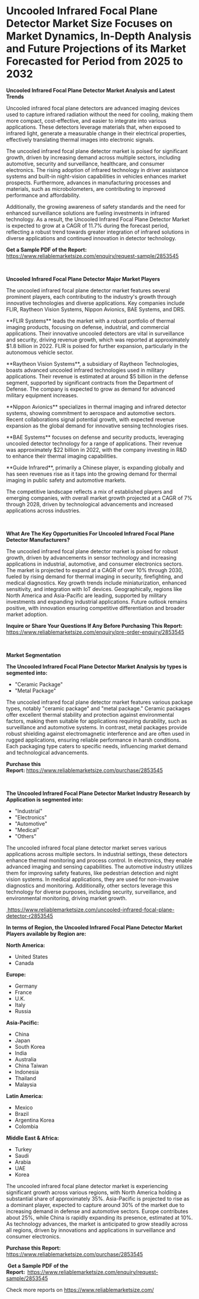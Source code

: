 <p><h1>Uncooled Infrared Focal Plane Detector Market Size Focuses on Market Dynamics, In-Depth Analysis and Future Projections of its Market Forecasted for Period from 2025 to 2032</h1></p><p><strong>Uncooled Infrared Focal Plane Detector Market Analysis and Latest Trends</strong></p>
<p><p>Uncooled infrared focal plane detectors are advanced imaging devices used to capture infrared radiation without the need for cooling, making them more compact, cost-effective, and easier to integrate into various applications. These detectors leverage materials that, when exposed to infrared light, generate a measurable change in their electrical properties, effectively translating thermal images into electronic signals.</p><p>The uncooled infrared focal plane detector market is poised for significant growth, driven by increasing demand across multiple sectors, including automotive, security and surveillance, healthcare, and consumer electronics. The rising adoption of infrared technology in driver assistance systems and built-in night-vision capabilities in vehicles enhances market prospects. Furthermore, advances in manufacturing processes and materials, such as microbolometers, are contributing to improved performance and affordability.</p><p>Additionally, the growing awareness of safety standards and the need for enhanced surveillance solutions are fueling investments in infrared technology. As a result, the Uncooled Infrared Focal Plane Detector Market is expected to grow at a CAGR of 11.7% during the forecast period, reflecting a robust trend towards greater integration of infrared solutions in diverse applications and continued innovation in detector technology.</p></p>
<p><strong>Get a Sample PDF of the Report:&nbsp;</strong> <a href="https://www.reliablemarketsize.com/enquiry/request-sample/2853545?utm_campaign=2457&utm_medium=2&utm_source=Github&utm_content=ia&utm_term=12032025&utm_id=uncooled-infrared-focal-plane-detector">https://www.reliablemarketsize.com/enquiry/request-sample/2853545</a></p>
<p>&nbsp;</p>
<p><strong>Uncooled Infrared Focal Plane Detector Major Market Players</strong></p>
<p><p>The uncooled infrared focal plane detector market features several prominent players, each contributing to the industry's growth through innovative technologies and diverse applications. Key companies include FLIR, Raytheon Vision Systems, Nippon Avionics, BAE Systems, and DRS.</p><p>**FLIR Systems** leads the market with a robust portfolio of thermal imaging products, focusing on defense, industrial, and commercial applications. Their innovative uncooled detectors are vital in surveillance and security, driving revenue growth, which was reported at approximately $1.8 billion in 2022. FLIR is poised for further expansion, particularly in the autonomous vehicle sector.</p><p>**Raytheon Vision Systems**, a subsidiary of Raytheon Technologies, boasts advanced uncooled infrared technologies used in military applications. Their revenue is estimated at around $5 billion in the defense segment, supported by significant contracts from the Department of Defense. The company is expected to grow as demand for advanced military equipment increases.</p><p>**Nippon Avionics** specializes in thermal imaging and infrared detector systems, showing commitment to aerospace and automotive sectors. Recent collaborations signal potential growth, with expected revenue expansion as the global demand for innovative sensing technologies rises.</p><p>**BAE Systems** focuses on defense and security products, leveraging uncooled detector technology for a range of applications. Their revenue was approximately $22 billion in 2022, with the company investing in R&D to enhance their thermal imaging capabilities.</p><p>**Guide Infrared**, primarily a Chinese player, is expanding globally and has seen revenues rise as it taps into the growing demand for thermal imaging in public safety and automotive markets.</p><p>The competitive landscape reflects a mix of established players and emerging companies, with overall market growth projected at a CAGR of 7% through 2028, driven by technological advancements and increased applications across industries.</p></p>
<p>&nbsp;</p>
<p><strong>What Are The Key Opportunities For Uncooled Infrared Focal Plane Detector Manufacturers?</strong></p>
<p><p>The uncooled infrared focal plane detector market is poised for robust growth, driven by advancements in sensor technology and increasing applications in industrial, automotive, and consumer electronics sectors. The market is projected to expand at a CAGR of over 10% through 2030, fueled by rising demand for thermal imaging in security, firefighting, and medical diagnostics. Key growth trends include miniaturization, enhanced sensitivity, and integration with IoT devices. Geographically, regions like North America and Asia-Pacific are leading, supported by military investments and expanding industrial applications. Future outlook remains positive, with innovation ensuring competitive differentiation and broader market adoption.</p></p>
<p><strong>Inquire or Share Your Questions If Any Before Purchasing This Report:</strong> <a href="https://www.reliablemarketsize.com/enquiry/pre-order-enquiry/2853545?utm_campaign=2457&utm_medium=2&utm_source=Github&utm_content=ia&utm_term=12032025&utm_id=uncooled-infrared-focal-plane-detector">https://www.reliablemarketsize.com/enquiry/pre-order-enquiry/2853545</a></p>
<p>&nbsp;</p>
<p><strong>Market Segmentation</strong></p>
<p><strong>The Uncooled Infrared Focal Plane Detector Market Analysis by types is segmented into:</strong></p>
<p><ul><li>"Ceramic Package"</li><li>"Metal Package"</li></ul></p>
<p><p>The uncooled infrared focal plane detector market features various package types, notably "ceramic package" and "metal package." Ceramic packages offer excellent thermal stability and protection against environmental factors, making them suitable for applications requiring durability, such as surveillance and automotive systems. In contrast, metal packages provide robust shielding against electromagnetic interference and are often used in rugged applications, ensuring reliable performance in harsh conditions. Each packaging type caters to specific needs, influencing market demand and technological advancements.</p></p>
<p><strong>Purchase this Report:&nbsp;</strong><a href="https://www.reliablemarketsize.com/purchase/2853545?utm_campaign=2457&utm_medium=2&utm_source=Github&utm_content=ia&utm_term=12032025&utm_id=uncooled-infrared-focal-plane-detector">https://www.reliablemarketsize.com/purchase/2853545</a></p>
<p>&nbsp;</p>
<p><strong>The Uncooled Infrared Focal Plane Detector Market Industry Research by Application is segmented into:</strong></p>
<p><ul><li>"Industrial"</li><li>"Electronics"</li><li>"Automotive"</li><li>"Medical"</li><li>"Others"</li></ul></p>
<p><p>The uncooled infrared focal plane detector market serves various applications across multiple sectors. In industrial settings, these detectors enhance thermal monitoring and process control. In electronics, they enable advanced imaging and sensing capabilities. The automotive industry utilizes them for improving safety features, like pedestrian detection and night vision systems. In medical applications, they are used for non-invasive diagnostics and monitoring. Additionally, other sectors leverage this technology for diverse purposes, including security, surveillance, and environmental monitoring, driving market growth.</p></p>
<p><a href="https://www.reliablemarketsize.com/uncooled-infrared-focal-plane-detector-r2853545?utm_campaign=2457&utm_medium=2&utm_source=Github&utm_content=ia&utm_term=12032025&utm_id=uncooled-infrared-focal-plane-detector">&nbsp;https://www.reliablemarketsize.com/uncooled-infrared-focal-plane-detector-r2853545</a></p>
<p><strong>In terms of Region, the Uncooled Infrared Focal Plane Detector Market Players available by Region are:</strong></p>
<p>
    <p> <strong> North America: </strong>
        <ul>
            <li>United States</li>
            <li>Canada</li>
        </ul>
        </p> 
    <p> <strong> Europe: </strong>
        <ul>
            <li>Germany</li>
            <li>France</li>
            <li>U.K.</li>
            <li>Italy</li>
            <li>Russia</li>
        </ul>
        </p> 
    <p> <strong> Asia-Pacific: </strong>
        <ul>
            <li>China</li>
            <li>Japan</li>
            <li>South Korea</li>
            <li>India</li>
            <li>Australia</li>
            <li>China Taiwan</li>
            <li>Indonesia</li>
            <li>Thailand</li>
            <li>Malaysia</li>
        </ul>
        </p> 
    <p> <strong> Latin America: </strong>
        <ul>
            <li>Mexico</li>
            <li>Brazil</li>
            <li>Argentina Korea</li>
            <li>Colombia</li>
        </ul>
        </p> 
    <p> <strong> Middle East & Africa: </strong>
        <ul>
            <li>Turkey</li>
            <li>Saudi</li>
            <li>Arabia</li>
            <li>UAE</li>
            <li>Korea</li>
        </ul>
    </p>
    </p>
<p><p>The uncooled infrared focal plane detector market is experiencing significant growth across various regions, with North America holding a substantial share of approximately 35%. Asia-Pacific is projected to rise as a dominant player, expected to capture around 30% of the market due to increasing demand in defense and automotive sectors. Europe contributes about 25%, while China is rapidly expanding its presence, estimated at 10%. As technology advances, the market is anticipated to grow steadily across all regions, driven by innovations and applications in surveillance and consumer electronics.</p></p>
<p><strong>Purchase this Report: </strong><a href="https://www.reliablemarketsize.com/purchase/2853545?utm_campaign=2457&utm_medium=2&utm_source=Github&utm_content=ia&utm_term=12032025&utm_id=uncooled-infrared-focal-plane-detector">https://www.reliablemarketsize.com/purchase/2853545</a></p>
<p>&nbsp;<strong>Get a Sample PDF of the Report:&nbsp;&nbsp;</strong><a href="https://www.reliablemarketsize.com/enquiry/request-sample/2853545?utm_campaign=2457&utm_medium=2&utm_source=Github&utm_content=ia&utm_term=12032025&utm_id=uncooled-infrared-focal-plane-detector">https://www.reliablemarketsize.com/enquiry/request-sample/2853545</a></p>
<p><strong></strong></p>
<p>Check more reports on <a href="https://www.reliablemarketsize.com/?utm_campaign=2457&utm_medium=2&utm_source=Github&utm_content=ia&utm_term=12032025&utm_id=uncooled-infrared-focal-plane-detector">https://www.reliablemarketsize.com/</a></p>